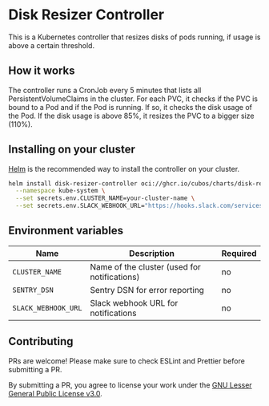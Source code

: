 # Disk Resizer Controller

This is a Kubernetes controller that resizes disks of pods running, if usage is above a certain threshold.

## How it works

The controller runs a CronJob every 5 minutes that lists all PersistentVolumeClaims in the cluster. For each PVC, it checks if the PVC is bound to a Pod and if the Pod is running. If so, it checks the disk usage of the Pod. If the disk usage is above 85%, it resizes the PVC to a bigger size (110%).

## Installing on your cluster

[Helm](https://helm.sh) is the recommended way to install the controller on your cluster.

```bash
helm install disk-resizer-controller oci://ghcr.io/cubos/charts/disk-resizer-controller \
  --namespace kube-system \
  --set secrets.env.CLUSTER_NAME=your-cluster-name \
  --set secrets.env.SLACK_WEBHOOK_URL="https://hooks.slack.com/services/your/slack/webhook/url"
```

## Environment variables

| Name                | Description                                  | Required |
| ------------------- | -------------------------------------------- | -------- |
| `CLUSTER_NAME`      | Name of the cluster (used for notifications) | no       |
| `SENTRY_DSN`        | Sentry DSN for error reporting               | no       |
| `SLACK_WEBHOOK_URL` | Slack webhook URL for notifications          | no       |

## Contributing

PRs are welcome! Please make sure to check ESLint and Prettier before submitting a PR.

By submitting a PR, you agree to license your work under the [GNU Lesser General Public License v3.0](LICENSE).
